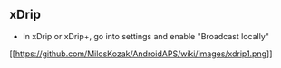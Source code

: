 ## xDrip
* In xDrip or xDrip+, go into settings and enable "Broadcast locally"

[[https://github.com/MilosKozak/AndroidAPS/wiki/images/xdrip1.png]]
